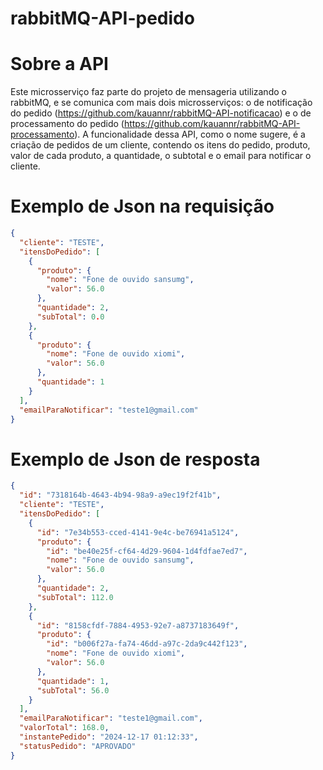 # rabbitMQ-API-pedido

# Sobre a API

Este microsserviço faz parte do projeto de mensageria utilizando o rabbitMQ, e se comunica com mais dois microsserviços: o de notificação do pedido (https://github.com/kauannr/rabbitMQ-API-notificacao) e o de processamento do pedido (https://github.com/kauannr/rabbitMQ-API-processamento).
A funcionalidade dessa API, como o nome sugere, é a criação de pedidos de um cliente, contendo os itens do pedido, produto, valor de cada produto, a quantidade, o subtotal e o email para notificar o cliente.

# Exemplo de Json na requisição
```json
{
  "cliente": "TESTE",
  "itensDoPedido": [
    {
      "produto": {
        "nome": "Fone de ouvido sansumg",
        "valor": 56.0
      },
      "quantidade": 2,
      "subTotal": 0.0
    },
    {
      "produto": {
        "nome": "Fone de ouvido xiomi",
        "valor": 56.0
      },
      "quantidade": 1
    }
  ],
  "emailParaNotificar": "teste1@gmail.com"
}
```
# Exemplo de Json de resposta
```json
{
  "id": "7318164b-4643-4b94-98a9-a9ec19f2f41b",
  "cliente": "TESTE",
  "itensDoPedido": [
    {
      "id": "7e34b553-cced-4141-9e4c-be76941a5124",
      "produto": {
        "id": "be40e25f-cf64-4d29-9604-1d4fdfae7ed7",
        "nome": "Fone de ouvido sansumg",
        "valor": 56.0
      },
      "quantidade": 2,
      "subTotal": 112.0
    },
    {
      "id": "8158cfdf-7884-4953-92e7-a8737183649f",
      "produto": {
        "id": "b006f27a-fa74-46dd-a97c-2da9c442f123",
        "nome": "Fone de ouvido xiomi",
        "valor": 56.0
      },
      "quantidade": 1,
      "subTotal": 56.0
    }
  ],
  "emailParaNotificar": "teste1@gmail.com",
  "valorTotal": 168.0,
  "instantePedido": "2024-12-17 01:12:33",
  "statusPedido": "APROVADO"
}
```
